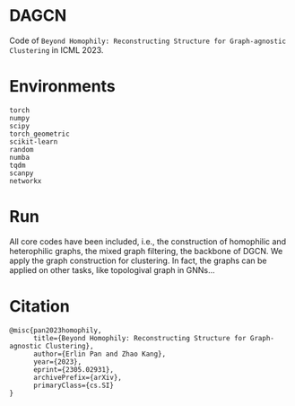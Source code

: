 # DAGCN
Code of `Beyond Homophily: Reconstructing Structure for Graph-agnostic Clustering` in ICML 2023.

# Environments
```
torch
numpy 
scipy
torch_geometric
scikit-learn
random
numba
tqdm
scanpy
networkx
```

# Run
All core codes have been included, i.e., the construction of homophilic and heterophilic graphs, the mixed graph filtering, the backbone of DGCN. We apply the graph construction for clustering. In fact, the graphs can be applied on other tasks, like topologival graph in GNNs...

# Citation
```
@misc{pan2023homophily,
      title={Beyond Homophily: Reconstructing Structure for Graph-agnostic Clustering}, 
      author={Erlin Pan and Zhao Kang},
      year={2023},
      eprint={2305.02931},
      archivePrefix={arXiv},
      primaryClass={cs.SI}
}
```

